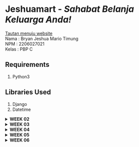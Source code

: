 # Jeshuamart - _Sahabat Belanja Keluarga Anda!_
[Tautan menuju website](https://bryan-jeshua-tugas) <br/>
Nama    : Bryan Jeshua Mario Timung <br/>
NPM     : 2206027021 <br/>
Kelas   : PBP C <br/>
## Requirements
1. Python3
## Libraries Used
1. Django
2. Datetime 
<details>
<summary> <b> WEEK 02</b> </summary>

## How to Build
1. Membangun repository github yang baru<br/>
Repository yang baru dibangun dengan nama **jeshuamart** akan menjadi sarana deployment aplikasi pada adaptable. Ini dilakukan dengan cara membangun folder yang sama dengan nama repositorynya, kemudian menuliskan perintah ```git init``` kemudian ```git branch -M main``` lalu ```git remote add origin https://github.com/bryanjeshua/jeshuamart```
2. Mendeploy virtual environment<br/>
Fungsi virtual environment adalah supaya library yang kita pakai senantiasa konsisten, baik versi dan pengaturan lainnya. Dalam melakukan deployment virtual environment, kita menjalankan skrip ```python -m venv env```, setelah itu kita mengaktivasi virtual environment tersebut dengan menjalankan skrip ```env\Scripts\activate``` pada direktori repositori.
3. Menginstal django<br/>
Sesuai dengan tutorial, peng-_instal_-an dilaksanakan dengan menuliskan sejumlah komponen library pada requirements.txt dan kemudian menjalankan perintah ```pip install -r requirements.txt```.  
4. Membuat proyek django<br/>
Proyek django yang baru dibuat dengan menjalankan skrip ```django-admin startproject jeshuamart .```
5. Mengatur _allowed host_<br/>
Melalui penambahan "*" pada ```ALLOWED_HOST``` di ```settings.py```, saya mengizinkan semua host untuk mengakses aplikasi ini secara luas.
6. Membuat aplikasi main<br/>
Dengan menjalankan perintah ```python manage.py startapp main```, maka akan terbangun direktori main. Lalu, pada ```settings.py``` kita menambahkan ```main,``` pada ```INSTALLED_APPS```
7. Membangun template HTML<br/>
Template HTML yang akan dibangun pada direktori ```templates``` di dalam ```main``` terdiri dari sejumlah komponen, antara lain
- Header berupa judur dan tagline
- Name: (berisi nama produk)
- Amount: (berisi jumlah produk dalam lusin)
- Description: (berisi PT pemasok)
- Date in: (berisi tanggal pasokan terakhir datang)
- Stock less than 5 days: (berisi keterangan apakah pasokan akan habis kurang dari lima hari lagi)
- Categories: (berisi keterangan jenis product)
- Identitas nama dan NPM
8. Mengimplementasikan Models dan Melakukan Migrate<br/>
Komponen models pada ```models.py``` dalam direktori main yang hendak diatur adalah sebagai berikut
- name: character, length <= 25.
- amount: integer, default = 0.  
- description: text, default = "".
- date_in: date.
- stock: boolean, default = 0.
- categories: character, length <=100, default = "uncategorized".<br/>
Setelah semua komponen dibangun, maka jalankan perintah
```python manage.py makemigrations```
dan
```python manage.py migrate```
untuk mengimplementasikan model yang baru tersebut ke basis data.
9. Membangun fungsi show_main untuk mengintegrasikan<br/>
Untuk menghubungkan antara _view_ dan _template_, pertama kita harus memastikan pada views.py. telah dilakukan import render dengan cara menambahkan baris ```from django.shortcuts import render```. Lalu, setelah melakukan import, saya membangun fungsi show_main dengan cara
```
def show_main(request):
    context = {
        'name' : "Aqua",
        'amount' : 12,
        'description': 'PT. Danone',
        'date_in': date.today(),
        'stock': True,
        'categories': 'Beverages',
    }
    return render(request, "main.html", context)
```
10. Mengonfigurasi routing URL dalam aplikasi main<br/>
Di dalam direktori ```main```, saya membuat sebuah file bernama ```urls.py``` sehingga fungsi yang dipetakan ```views.py``` tepat sasaran. File ini  berisi
```
from django.urls import path
from main.views import show_main
app_name = 'main'

urlpatterns = [
    path('', show_main, name='show_main'),
]
```
11. Mengonfirmasi routing URL proyek<br/>
Di dalam direktori ```jeshuamart```, saya mengimpor fungsi ```include``` dari ```django.urls```, dan menambahkan ```path('main/', include('main.urls')),``` pada ```url_patterns``` sehingga rute URL tingkat proyek dapat mengimpor rute URL dari aplikasi-aplikasi (yang terdapat di ```urls.py``` masing-masing) sehingga aplikasi django lebih modular.
12. Membangun unit test<br/>
Untuk memastikan bahwa program yang telah dibangun akan berjalan sebagaimana mestinya, maka akan dibangun sebuah unit test. Unit test yang dibangun ada dua, yang pertama untuk memastikan path URL dapat diakses, dan yang kedua yakni untuk mengetes apakah template ```main.html``` telah berhasil diterapkan pada halaman ```/main/``` yang sudah dirender
13. Melakukan deployment ke github<br/>
Semua perubahan akan ditambahkan dengan menjalankan perintah ```git add .```, lalu lakukan commit dengan menjalankan perintah ```git commit -m "deployment app"```, dan lakukan push ke repository dengan menjalankan instruksi```git push origin master```.
14. Melakukan deployment ke adaptable<br/>
Setelah aplikasi telah berjalan di local machine dan telah di-deploy di github, deployment dilakukan melalui adaptable dengan menghubungkan adaptable kepada existing repository, dalam kasus ini ialah repository jeshuamart. Branch yang sesuai dipilih, dengan pengaturan python app template sebagai app template  postgresql sebagai database template, lalu versi python sesuai projek dipilih (dalam kasus ini 3.11) dan deployment command ```python manage.py migrate && gunicorn jeshuamart.wsgi``` dimasukkan.

## Bagan Request Client 
![Diagram](https://github.com/bryanjeshua/jeshuamart/blob/master/image/DIAGRAM%20MVT.png)
Dari gambar di atas dapat ditarik sebuah kesimpulan yakni dalam aplikasi Django, ketika ada http request, maka urls.py akan meneruskannya menuju kepada views.py yang sesuai. Kemudian views.py akan melakukan ragam perintah yang dilakukan, misalnya melakukan read/write data dengan berinteraksi dengan models.py, kemudian main.html akan melakukan pengaturan tampilan yang sesuai terhadap data/komponen yang akan ditampilkan. Setelah itu, maka akan dikirimkan http response berupa file html kepada pengguna oleh views.py.

## Why do we need virtual environment?
Kita membutuhkan _virtual environment_ untuk melokalisir pengaturan sejumlah depedency yang berhubungan dengan  proyek kita sehingga bila kedepannya terdapat sejumlah proyek yang membutuhkan sejumlah library/framework yang sama, tidak terjadi _conflict_ terhadap versi maupun pengaturan suatu library yang mampu membuat program tidak berjalan sebagaimana mestinya.

## Perbedaan antara MVC, MVT, MVVM
MVT merupakan pola pengembangan arsitektur yang digunakan di _web development_ yang berkaitan erat dengan framework web pada python seperti Django. Terdapat tiga komponen yakni Model (yang merepresentasikan data dan logika utama aplikasi, termasuk membaca dan menyimpan data), View (yang mengatur bagaimana data yang dimiliki akan ditayangkan), Template (yang berfungsi mengatur layout halaman web untuk ditayangkan).
MVC merupakan pola pengembangan arsitektur yang digunakan dalam _software development_  terutama dalam membangun GUI dan website, dan terdiri atas tiga komponen yakni Model, View (berisi pengaturan layer presentasi data yang didapat dari model, termasuk pengaturan button, forms, dan beragam komponen lainnya), dan Controller (menghubungkan model dan view, misalnya mengelola input dari user pada view untuk diteruskan ke model)
MVVM merupakan pola pengembangan arsitektur yang berkaitan erat dengan pengembangan GUI terutama pada ragam aplikasi yang membutuhkan data binding. MVVM terdiri atas tiga komponen yakni Model, View (bertugas untuk menampilkan data terhadap user dan menangkap interaksi dari user), dan ViewModel (bertugas menghubungkan model dan view, menunjukan data dan perintah yang dapat view gunakan untuk melakukan data binding, dan menyederhanakan tampilan data dari model agar view lebih mudah untuk menampilkannya tanpa berisi logika tampilan antarmukanya)

Perbedaan ketiganya terdapat pada cara mereka mengatur hubungan antara model, view, dan komponen perantaranya (baik template, controller, maupun viewmodel). MVT menggunakan template sebagai perantara model dan view dan bertugas menggambarkan struktur dari halaman web. MVC menggunakan controller untuk menghubungkan model dan view, mengatur input dari user, dan mengelola alur data. Sedangkan, MVVM menggunakan ViewModel sebagai perantara yang mengelola tampilan data yang akan ditampilkan ke view dan mengelola interaksi user.
</details>

<details>
<summary><b>WEEK 03</b></summary>

## Apa perbedaan antara form POST dan form GET dalam Django?
Perbedaan antara form POST dan form GET dalam Django adalah sebagai berikut
<br/>POST :
- Ketika menggunakan metode POST, data form dikirimkan sebagai bagian dari HTTP Request Body, bukan sebagai parameter query dalam URLnya. Metode ini lebih aman jika dibandingkan dengan GET karena data tersebut tidak terlihat di URL sehingga jauh lebih aman untuk mengirimkan informasi sensitif seperti password.
- Metode POST dapat mengolah data dalam jumlah besar jika dibandingkan dengan GET sehingga jauh lebih disarankan jika ingin melibatkan data submission.
<br/>GET :
- Ketika menggunakan metode GET, data dari form akan dikirimkan sebagai parameter query pada URL. Biasanya, metode ini digunakan ketika kita hendak mengakses data dari server atau ketika kita hendak melakukan operasi membaca. Metode ini juga cocok untuk melakukan pencarian forms sederhana. 
- Data ini dapat dilihat pada URL. Ini menyebabkan informasi menjadi kurang aman dan membatasi jumlah data yang dapat dikirimkan.

## Apa perbedaan utama antara XML, JSON, dan HTML dalam konteks pengiriman data?
Perbedaan utama antara XML, JSON, dan HTML adalah sebagai berikut
- XML = menggunakan tag (serupa dengan HTML) akan tetapi dapat didefinisikan user. Tidak memiliki tipe data dan memperlakukan semuanya sebagai text. Jauh lebih mudah dibaca orang. Cocok untuk dokumen yang rumit, termasuk pertukaran data yang tidak mendukung JSON.
- JSON = Menggunakan pasangan key dan value, mendukung tipe data string, number, booleans, array, dan object. Kurang deskriptif jika dibandingkan dengan XML. Ukurannya lebih kecil. Umum digunakan pada web applications, APIs, dan file konfigurasi.0 
- HTML = Menggunakan tags yang sudah didefinisikan sebelumnya, digunakan untuk mempresentasikan data dan bukan untuk mendeskripsikan tipe data. Untuk menjalankannya, diperlukan browser atau HTML parser. Digunakan untuk web page design, dan tidak umum digunakan untuk pertukaran data.    

## Mengapa JSON sering digunakan dalam pertukaran data antara aplikasi web modern?
JSON sering digunakan dalam pertukaran data antara aplikasi web modern karena
1. Ringan karena ukuran data yang kecil
2. Mudah dibaca oleh orang sehingga memudahkan saat membangun program
3. Dapat diolah oleh berbagai bahasa pemrograman
4. Aspek keamanan yang lebih baik
5. Parsing yang lebih efisien, bisa langsung dilakukan dengan method JSON.parse()
6. Kompatibilitas dengan sejumlah framework teknologi (misalnya dengan RESTful APIs.

## Jelaskan bagaimana cara kamu mengimplementasikan checklist di atas secara step-by-step (bukan hanya sekadar mengikuti tutorial).
1. Saya menjalankan virtual environment terlebih dahulu
2. Kemudian, saya memperbaiki routing urls.py dengan mengubah path main menjadi ''
3. Selanjutnya, saya membangun forms.py di dalam direktory main untuk menerima data produk yang baru yang akan disimpan ke inventory. Fields yang akan dipakai antara lain ["name", "amount", "price","description", "categories"]
4. Karena terjadi kebutuhan akan adanya form, maka saya mengimport ProductForm pada views.py. Kemudian, saya juga perlu membangun method create_product untuk membuat formulir yang bisa menambahkan data produk secara otomatis saat submisi dilakukan. Lalu, saya menambahkan fungsi show_main dengan menambahkan konteks antara lain'name', 'amount', 'description', 'date_in', 'stock', 'categories', dan 'products'. Selain itu, saya juga membangun method show_xml, show_json, show_json_by_id, show_xml_by_id.
5. Lalu saya mengimport fungsi create_product pada urls.py di main, dan menambahkan path url ke dalam variable urlpatterns. Begitu juga untuk method yang lainnya
6. Setelah itu, saya membangun folder templates di root. Saya kemudian membuat base.html untuk template dasar sebagai kerangka umum berbagai halaman lainnya dalam web.
7. Saya kemudian mengatur agar base.html bisa terdeteksi melalui settings.py
8. Kemudian, saya mengubah tampilan main.html sesuai yang diinginkan. Saya menambahkan button "Add New Product" dan mengatur tampilan lainnya
9. Tak berhenti di sana, saya kemudian membuat pada main/templates suatu file create_product.html yang menampilkan form untuk mengisi.
10. Lalu saya mencoba mengoperasikan postman sebagai data viewer

## SCREENSHOT GAMBAR
1. HTML ![](https://github.com/bryanjeshua/jeshuamart/blob/master/image/HTML.png)
2. JSON ![](https://github.com/bryanjeshua/jeshuamart/blob/master/image/JSON.png)
3. JSON BY ID ![](https://github.com/bryanjeshua/jeshuamart/blob/master/image/JSONbyID.png)
4. XML ![](https://github.com/bryanjeshua/jeshuamart/blob/master/image/XML.png)
5. XML BY ID ![](https://github.com/bryanjeshua/jeshuamart/blob/master/image/XMLbyID.png)
</details>

<details>
<summary><b> WEEK 04</b> </summary>

## Apa itu Django UserCreationForm, dan jelaskan apa kelebihan dan kekurangannya?
Django UserCreationForm adalah suatu built-in class-based form yang sudah disertakan dalam package 'django.contrib.auth.forms' yang digunakan untuk memudahkan pendaftaran pengguna aplikasi yang kita bangun. Secara default, terdapat bagian username, password, dan password confirmation. Kelebihannya yakni builtin ini sangat mudah untuk diimplementasikan, sudah termasuk dengan fitur validasi data, sudah dilengkapi juga dengan fitur keamanan yakni hashing password, dokumentasi yang lengkap, adanya komunitas yang membantu pengembangan produk kita, serta dapat dikustomisasi sesuai kebutuhan. Akakn tetepi, terdapat juga kekurangan yakni default yang terbatas sehingga perlu membangun subclass baru jika ingin meminta input email, first_name, dan sebagainya, validasi yang disediakan hanyalah validasi dasar yang perlu dikembangkan jika ingin lebih kompleks, serta tidak dilengkapi dengan fungsi lain misalnya captcha atau konfirmasi email.
## Apa perbedaan antara autentikasi dan otorisasi dalam konteks Django, dan mengapa keduanya penting?
Autentikasi merupakan proses verifikasi identitas pengguna (yang biasanya menggunakan username dan password, sedangkan otorisasi adalah proses penentuan komponen yang dapat diakses oleh pengguna setelah melakukan autentikasi. Keduanya penting karena autentikasi diperlukan untuk memastikan bahwa pengguna merupakan entitas yang sesuai dengan yang diakuinya, dan otorisasi diperlukan untuk membatasi akses untuk melakukan aksi-aksi tertentu.
## Apa itu cookies dalam konteks aplikasi web, dan bagaimana Django menggunakan cookies untuk mengelola data sesi pengguna?
Cookies merupakan data kecil yang disimpan di browser pengguna oleh website. Djanggo menggunakan cookies untuk mengelola data sesi pengguna. Data sesi ini digunakan untuk mengidentifikasi pengguna dan informasi terkait selama web digunakan oleh pengguna.
## Apakah penggunaan cookies aman secara default dalam pengembangan web, atau apakah ada risiko potensial yang harus diwaspadai?
Secara default, cookies tetap perlu diwaspadai penggunaannya, terutama untuk menyimpan informasi yang sensitif. Ada sejumlah risiko yang harus diwaspadai antara lain risiko cookies hijacking (pencurian cookies sehingga orang tidak perlu lagi melakukan log in karena sesi pada cookienya masih aktif), risiko modifikasi data jika cookies tidak dienkripsi. Mitigasi yang dapat dilakukan adalah dengan menggunakan HTTPS dan melakukan pengaturan flag "Secure", "HttpOnly", serta tidak sembarangan menggunakan WiFi publik.
## Jelaskan bagaimana cara kamu mengimplementasikan checklist di atas secara step-by-step (bukan hanya sekadar mengikuti tutorial).
1. Saya mengaktivasi virtual environment
2. Saya menghubungkan product dengan user. Ini dilakukan dengan cara memanggil User dari library django.contrib.auth.models pada file models.py. Pada models, saya membangun relationship dengan menggunakan ForeignKey pada django. Saya juga menambahkan context untuk menampilkan user yang sedang login.
3. Saya membangun form registrasi dengan nama file register.html dan membuat fungsinya di views.py. Saya juga mengimport URL pathnya ke urls.py pada variable urlpattern. 
4. Saya membangun form login dengan nama file login.html dan membuat fungsi login dan logout di views.py. Saya juga mengimport URL pathnya ke urls.py pada variable url pattern. Saya juga sembari mengimplementasikan cookies di tahap ini dengan memanggil method set_cookie pada fungsi login dan delete_cookie pada fungsi logout pada instance response dan menambahkan 'last_login' pada context.
5. Saya merestriksi akses halaman main dengan builtin login_required
6. Saya merapikan semua html sesuai keinginan saya, lalu push ke github.
</details>

<details>
<summary><b> WEEK 05</b></summary>

## Jelaskan manfaat dari setiap element selector dan kapan waktu yang tepat untuk menggunakannya.
Element selector dapat digunakan untuk memilih semua element berdasarkan nama tagnya. Ini dapat digunakan jika kita hendak melakukan styling terhadap semua elemen dengan jenis tag tertentu.
Struktur element selector yakni
```
p {
    background-color : yellow;
}
```
## HTML5 Tags Explanation


| HTML TAG | Description                        |
|----------|---------------------------------   |
| `<td>`   | Membuat sebuah sel dalam sebuah    |
|`<tr>`    | Membuat baris dalam sebuah tabel   |
|`<th>`    | Membuat sebuah sel header tabel    |
|`<style>` | Membuat informasi gaya dalam dokumen |
|`<thead>`| Membuat isi header dalam satu tabel menjadi satu kelompok|
|`<tbody>`| Membuat isi body dalam satu tabel menjadi satu kelompok|
|`<a>`| Membuat hyperlink |
|`<link>`|  Membangun hubungan antara dokumen dan sumber daya eksternal|
|`<img>`| Membuat gambar |
|`<option>`|Membuat drop down|
|`<form>` | Membuat sebuah form HTML untuk input dari pengguna|

## Jelaskan perbedaan antara margin dan padding.
Padding merupakan ruang kosong pada bagian dalam sebuah element yang dibatasi border, sedangkan margin merupakan ruang di luar border yang membatasi sebuah elemen dengan elemen yang lain. 

## Jelaskan perbedaan antara framework CSS Tailwind dan Bootstrap. Kapan sebaiknya kita menggunakan Bootstrap daripada Tailwind, dan sebaliknya?
Bootstrap menyediakan jauh lebih banyak komponen yang telah didefinisikan sebelumnya, sedangkan tailwind mengharuskan perogrammer membangun sejumlah komponen jika hendak membuat komponen yang kompleks. Jika kita hendak membangun program sederhana, ataupun baru saja mencoba belajar, bootstrap adalah framework yang cocok karena jauh lebih sederhana dan mudah pakai. Akan tetapi, kita tak akan terlalu bisa membuat banyak komponen yang kompleks. Jika hendak membangun komponen yang kompleks, Tailwind cocok karena menawarkan flexibilitas yang lebih tinggi

## Jelaskan bagaimana cara kamu mengimplementasikan checklist di atas secara step-by-step (bukan hanya sekadar mengikuti tutorial).
- Saya mengimport semua file yang dibutuhkan seperti text dan gambar ke dalam folder static
- Setelah itu, saya melakukan load static pada setiap html file 
- Lalu, saya melakukan styling sesuai keinginan saya. Saya mencari inspirasi yang sesuai di internet dan mengimplementasikannya. Urutannya adalah saya mengerjakan login page, register page, main page, add new product page, dan edit product page. Saya memastikan saat login ada navbar berisi logo perusahaan saya. Saya merapikan semua tabel dan form yang akan muncul. Saya juga memastikan peletakan button sesuai estetika.

</details>
<details>
<summary><b>WEEK 06</b></summary>

## Jelaskan perbedaan antara asynchronous programming dengan synchronous programming.
Synchronous programming mengeksekusi program yang diperintahkan satu per satu secara berurutan. Sedangkan, asynchronous programming memungkinkan tugas-tugas yang perlu dieksekusi untuk berjalan tanpa harus menunggu yang sebelumnya selesai. Ini akan memungkinkan program berjalan lebih responsif.
## Dalam penerapan JavaScript dan AJAX, terdapat penerapan paradigma event-driven programming. Jelaskan maksud dari paradigma tersebut dan sebutkan salah satu contoh penerapannya pada tugas ini.
Event-driven programming merupakan paradigma pemrograman ketika program merespons kejadian yang terjadi seperti klik mouse, hover mouse, input pengguna, hingga permintaan AJAX. Pada tugas ini, contoh event-driven programming adalah ketika menekan tombol add product, akan muncul jendela modal yang meminta data-data benda yang hendak dibuat.

## Jelaskan penerapan asynchronous programming pada AJAX.
Penerapan nya ada pada permintaan HTTP (seperti GET dan POST) untuk dilakukan secara asynchronous sehingga tidak menghentikan program utama. Hasil dari permintaan tersebut akan diproses saat data diterima dari server tanpa harus menunggu terlebih dahulu. Ini akan memungkinkan web kita lebih responsif dan pengalaman penggunanya lebih baik.

## Pada PBP kali ini, penerapan AJAX dilakukan dengan menggunakan Fetch API daripada library jQuery. Bandingkanlah kedua teknologi tersebut dan tuliskan pendapat kamu teknologi manakah yang lebih baik untuk digunakan.
Fetch API adalah standar baru untuk membuat HTTP Request di Javascript. Dia menggunakan Promis untuk mengelola respons dari HTTP Request. Kelebihannya adalah lebih modern, ringan, dan terintegrasi dengan Javascript yang baru. Namun, pemakaian fetch API bisa membutuhkan lebih banyak kode jika penggunaan yang hendak dilakukan lebih kompleks.
jQuery adalah library JavaScript untuk mengimplementasikan AJAX yang dirancang supaya bisa cross browser. Kode dari jQuery versi lama masih bisa berfungsi di jQuery yang baru yang menunjukkan tingginya kompatibilitas. jQuery juga mendukung high level abstraction untuk mengimplementasikan AJAX, animasi, dan DOM manipulation sehingga proses pengembangan lebih cepat. Banyak juga plugin yang dimiliki oleh jQuery sehingga akan mempercepat development. Menurut saya, karena proyek ini merupakan proyek kecil, dan akan lebih baik menggunakan standar yang lebih baru, preferensi saya jatuh ke Fetch API. Banyak fitur javascript modern yang dapat diimplementasikan oleh FetchAPI. Tapi, ada kemungkinan jika proyeknya lebih besar dan perlu mengintegrasikan ke beragam browser, jQuery akan lebih baik untuk digunakan. 

## Jelaskan bagaimana cara kamu mengimplementasikan checklist di atas secara step-by-step (bukan hanya sekadar mengikuti tutorial).
- Saya mengubah tampilan awalnya terlebih dahulu dari bentuk tabel menjadi bentuk cards. Ini dilakukan dengan cara fetch semua datanya terlebih dahulu dalam fungsi getProducts. Lalu, saya bangun kode untuk cardsnya dalam fungsi refreshProducts.
- Lalu, Saya membangun fungsi create_ajax di views.py. Kemudian saya menghubungkan pathnya pada urls.py. 
- Setelah itu, saya membangun kode untuk menampilkan modalnya beserta buttonnya yang akan menjadi event source nya.
- Kemudian, di main.html saya membuat kode addProducts yang akan terpanggil ketika tombol add product di jendela modal dipanggil.
- Setelah itu, saya juga membangun fungsi delete_product_ajax untuk menghapus product yang terpilih. Saya juga menghubungkan pathnya pada urls.py.
- Setelahnya, saya membangun kode untuk menampilkan button delete untuk menghapus productnya dan kode javascriptnya yang akan terpanggil jika ditekan. 
</details>